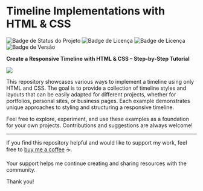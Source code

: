# Timeline Implementations with HTML & CSS

![Badge de Status do Projeto](https://img.shields.io/badge/status-training-blue.svg?style=flat-square)
![Badge de Licença](https://img.shields.io/badge/html-5-blue.svg?style=flat-square&logo=html5)
![Badge de Licença](https://img.shields.io/badge/css-3-blue.svg?style=flat-square&logo=css3)
![Badge de Versão](https://img.shields.io/badge/app-v_1.0.0-green.svg?style=flat-square&logo=app)

**Create a Responsive Timeline with HTML &amp; CSS – Step-by-Step Tutorial**



[![](http://img.youtube.com/vi/2QkOyrH3dFI/0.jpg)](https://www.youtube.com/watch?v=2QkOyrH3dFI)

This repository showcases various ways to implement a timeline using only HTML and CSS. The goal is to provide a collection of timeline styles and layouts that can be easily adapted for different projects, whether for portfolios, personal sites, or business pages. Each example demonstrates unique approaches to styling and structuring a responsive timeline.

Feel free to explore, experiment, and use these examples as a foundation for your own projects. Contributions and suggestions are always welcome!

---

If you find this repository helpful and would like to support my work, feel free to [buy me a coffee](https://buymeacoffee.com/ivanclaymoura) ☕. 

Your support helps me continue creating and sharing resources with the community.

Thank you!

